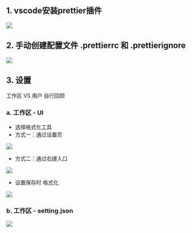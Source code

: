 

## 1. vscode安装prettier插件

![](/AllFiles/AI_IDE/VSCode/Prettier/images/001.png)



## 2. 手动创建配置文件 .prettierrc 和 .prettierignore

![](/AllFiles/AI_IDE/VSCode/Prettier/images/002.png)



## 3. 设置

工作区 VS 用户 自行回顾

### a. 工作区 - UI

* 选择格式化工具
* 方式一：通过设置页

![](/AllFiles/AI_IDE/VSCode/Prettier/images/004.png)

* 方式二：通过右键入口

![](/AllFiles/AI_IDE/VSCode/Prettier/images/005.png)



* 设置保存时 格式化

![](/AllFiles/AI_IDE/VSCode/Prettier/images/006.png)



### b. 工作区 - setting.json

![](/AllFiles/AI_IDE/VSCode/Prettier/images/003.png)































